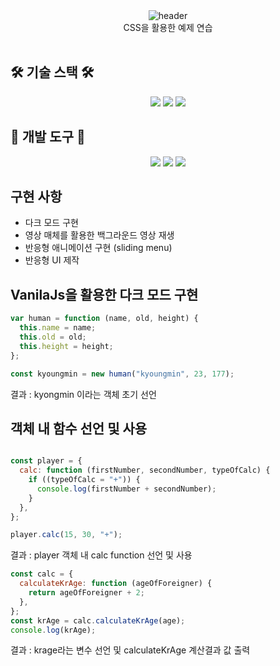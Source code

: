 <div align="center">
  <img src="https://capsule-render.vercel.app/api?type=waving&height=250&color=80ea6e&fontColor=363636&text=css%20%EC%98%88%EC%A0%9C%20%EC%97%B0%EC%8A%B5" alt="header"/>
</div>

<div align="center">
    CSS을 활용한 예제 연습
</div>
<br>

## 🛠️ 기술 스택 🛠️
<div align="center">
  <img src="https://img.shields.io/badge/javascript-F7DF1E?style=for-the-badge&logo=javascript&logoColor=black">  
  <img src="https://img.shields.io/badge/html5-E34F26?style=for-the-badge&logo=html5&logoColor=black">  
  <img src="https://img.shields.io/badge/CSS3-1572B6?style=for-the-badge&logo=CSS3&logoColor=black">  
</div>

## 🧰 개발 도구 🧰

<div align="center">
    <img src="https://img.shields.io/badge/visualstudiocode-007ACC?style=for-the-badge&logo=visualstudiocode&logoColor=white">
    <img src="https://img.shields.io/badge/gradle-02303A?style=for-the-badge&logo=gradle&logoColor=white">
    <img src="https://img.shields.io/badge/git-F05032?style=for-the-badge&logo=git&logoColor=white">
</div>



## 구현 사항

- 다크 모드 구현
- 영상 매체를 활용한 백그라운드 영상 재생
- 반응형 애니메이션 구현 (sliding menu)
- 반응형 UI 제작

## VanilaJs을 활용한 다크 모드 구현

```javascript
var human = function (name, old, height) {
  this.name = name;
  this.old = old;
  this.height = height;
};

const kyoungmin = new human("kyoungmin", 23, 177);
```
결과 : kyongmin 이라는 객체 초기 선언

## 객체 내 함수 선언 및 사용

```javascript

const player = {
  calc: function (firstNumber, secondNumber, typeOfCalc) {
    if ((typeOfCalc = "+")) {
      console.log(firstNumber + secondNumber);
    }
  },
};

player.calc(15, 30, "+");

```
결과 : player 객체 내 calc function 선언 및 사용

```javascript
const calc = {
  calculateKrAge: function (ageOfForeigner) {
    return ageOfForeigner + 2;
  },
};
const krAge = calc.calculateKrAge(age);
console.log(krAge);
```
결과 : krage라는 변수 선언 및 calculateKrAge 계산결과 값 출력
